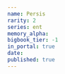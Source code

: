 ```yaml
---
name: Persis
rarity: 2
series: ent
memory_alpha:
bigbook_tier: -1
in_portal: true
date:
published: true
---
```




